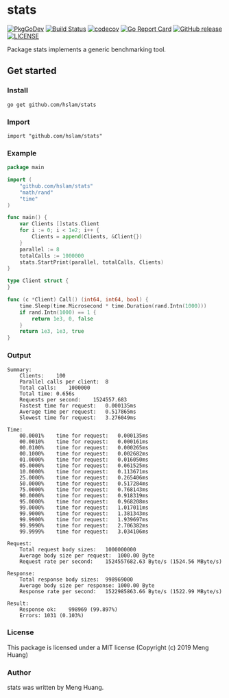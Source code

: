 # stats
[![PkgGoDev](https://pkg.go.dev/badge/github.com/hslam/stats)](https://pkg.go.dev/github.com/hslam/stats)
[![Build Status](https://github.com/hslam/stats/workflows/build/badge.svg)](https://github.com/hslam/stats/actions)
[![codecov](https://codecov.io/gh/hslam/stats/branch/master/graph/badge.svg)](https://codecov.io/gh/hslam/stats)
[![Go Report Card](https://goreportcard.com/badge/github.com/hslam/stats?v=7e100)](https://goreportcard.com/report/github.com/hslam/stats)
[![GitHub release](https://img.shields.io/github/release/hslam/stats.svg)](https://github.com/hslam/stats/releases/latest)
[![LICENSE](https://img.shields.io/github/license/hslam/stats.svg?style=flat-square)](https://github.com/hslam/stats/blob/master/LICENSE)

Package stats implements a generic benchmarking tool.

## Get started

### Install
```
go get github.com/hslam/stats
```
### Import
```
import "github.com/hslam/stats"
```

### Example
```go
package main

import (
	"github.com/hslam/stats"
	"math/rand"
	"time"
)

func main() {
	var Clients []stats.Client
	for i := 0; i < 1e2; i++ {
		Clients = append(Clients, &Client{})
	}
	parallel := 8
	totalCalls := 1000000
	stats.StartPrint(parallel, totalCalls, Clients)
}

type Client struct {
}

func (c *Client) Call() (int64, int64, bool) {
	time.Sleep(time.Microsecond * time.Duration(rand.Intn(1000)))
	if rand.Intn(1000) == 1 {
		return 1e3, 0, false
	}
	return 1e3, 1e3, true
}
```

### Output
```
Summary:                                                                                                  
	Clients:	100
	Parallel calls per client:	8
	Total calls:	1000000
	Total time:	0.656s
	Requests per second:	1524557.683
	Fastest time for request:	0.000135ms
	Average time per request:	0.517865ms
	Slowest time for request:	3.276049ms

Time:
	00.0001%	time for request:	0.000135ms
	00.0010%	time for request:	0.000161ms
	00.0100%	time for request:	0.000265ms
	00.1000%	time for request:	0.002682ms
	01.0000%	time for request:	0.016050ms
	05.0000%	time for request:	0.061525ms
	10.0000%	time for request:	0.113671ms
	25.0000%	time for request:	0.265406ms
	50.0000%	time for request:	0.517284ms
	75.0000%	time for request:	0.768143ms
	90.0000%	time for request:	0.918319ms
	95.0000%	time for request:	0.968208ms
	99.0000%	time for request:	1.017011ms
	99.9000%	time for request:	1.381343ms
	99.9900%	time for request:	1.939697ms
	99.9990%	time for request:	2.706382ms
	99.9999%	time for request:	3.034106ms

Request:
	Total request body sizes:	1000000000
	Average body size per request:	1000.00 Byte
	Request rate per second:	1524557682.63 Byte/s (1524.56 MByte/s)

Response:
	Total response body sizes:	998969000
	Average body size per response:	1000.00 Byte
	Response rate per second:	1522985863.66 Byte/s (1522.99 MByte/s)

Result:
	Response ok:	998969 (99.897%)
	Errors:	1031 (0.103%)
```

### License
This package is licensed under a MIT license (Copyright (c) 2019 Meng Huang)


### Author
stats was written by Meng Huang.

